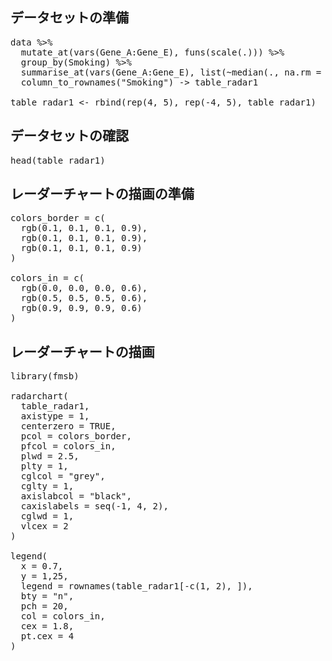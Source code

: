 ## データセットの準備

<pre class="file" data-target="clipboard">
data %>%
  mutate_at(vars(Gene_A:Gene_E), funs(scale(.))) %>%
  group_by(Smoking) %>%
  summarise_at(vars(Gene_A:Gene_E), list(~median(., na.rm = TRUE))) %>%
  column_to_rownames("Smoking") -> table_radar1

table_radar1 <- rbind(rep(4, 5), rep(-4, 5), table_radar1)
</pre>

## データセットの確認

<pre class="file" data-target="clipboard">
head(table_radar1)
</pre>

## レーダーチャートの描画の準備

<pre class="file" data-target="clipboard">
colors_border = c(
  rgb(0.1, 0.1, 0.1, 0.9),
  rgb(0.1, 0.1, 0.1, 0.9),
  rgb(0.1, 0.1, 0.1, 0.9)
)

colors_in = c(
  rgb(0.0, 0.0, 0.0, 0.6),
  rgb(0.5, 0.5, 0.5, 0.6),
  rgb(0.9, 0.9, 0.9, 0.6)
)
</pre>

## レーダーチャートの描画

<pre class="file" data-target="clipboard">
library(fmsb)

radarchart(
  table_radar1,
  axistype = 1,
  centerzero = TRUE,
  pcol = colors_border,
  pfcol = colors_in,
  plwd = 2.5,
  plty = 1,
  cglcol = "grey",
  cglty = 1,
  axislabcol = "black",
  caxislabels = seq(-1, 4, 2),
  cglwd = 1,
  vlcex = 2
)

legend(
  x = 0.7,
  y = 1,25,
  legend = rownames(table_radar1[-c(1, 2), ]),
  bty = "n",
  pch = 20,
  col = colors_in,
  cex = 1.8,
  pt.cex = 4
)

</pre>
